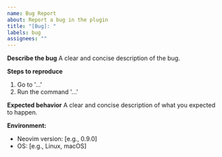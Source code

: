 ```yaml
---
name: Bug Report
about: Report a bug in the plugin
title: "[Bug]: "
labels: bug
assignees: ""
---
```


**Describe the bug**
A clear and concise description of the bug.

**Steps to reproduce**

1. Go to '...'
2. Run the command '...'

**Expected behavior**
A clear and concise description of what you expected to happen.

**Environment:**

- Neovim version: [e.g., 0.9.0]
- OS: [e.g., Linux, macOS]
